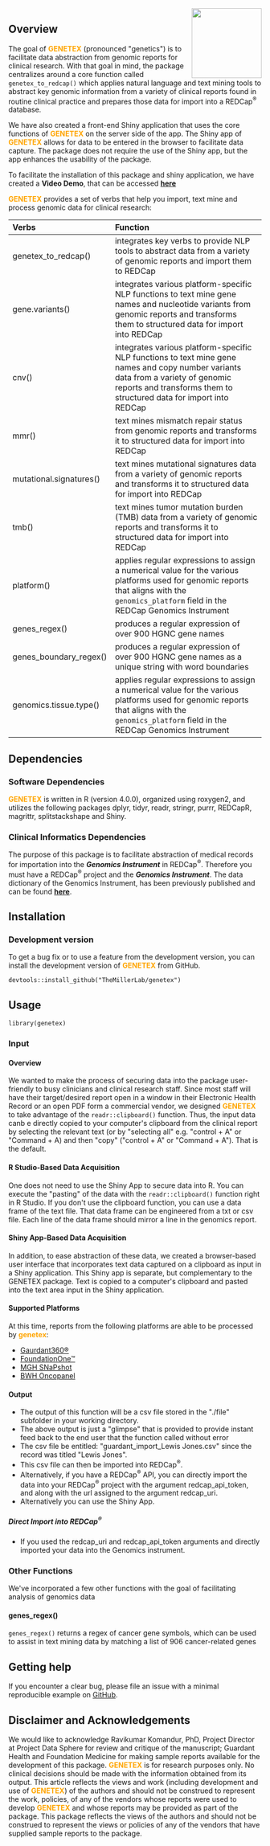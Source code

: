 <img src='man/figures/logo.png' align="right" height="139" />

<!-- badges: start -->
<!-- badges: end -->

## Overview  
The goal of <font color = 'orange' ><b>GENETEX</b></font> (pronounced "genetics") is to facilitate data abstraction from genomic reports for clinical research. With that goal in mind, the package centralizes around a core function called `genetex_to_redcap()` which applies natural language and text mining tools to abstract key genomic information from a variety of clinical reports found in routine clinical practice and prepares those data for import into a REDCap<sup>&#174;</sup> database.   

We have also created a front-end Shiny application that uses the core functions of <font color = 'orange' ><b>GENETEX</b></font> on the server side of the app. The Shiny app of <font color = 'orange' ><b>GENETEX</b></font> allows for data to be entered in the browser to facilitate data capture. The package does not require the use of the Shiny app, but the app enhances the usability of the package.

To facilitate the installation of this package and shiny application, we have created a **Video Demo**, that can be accessed **[here](https://www.dropbox.com/s/r062sp8m4cgq97v/GENETEX_video_demo.mov?dl=0)**


<font color = 'orange' ><b>GENETEX</b></font> provides a set of verbs that help you import, text mine and process genomic data for clinical research:  

  | Verbs | Function |
  | :---        |    :---   |
  |genetex_to_redcap()|integrates key verbs to provide NLP tools to abstract data from a variety of genomic reports and import them to REDCap|
  |gene.variants()|integrates various platform-specific NLP functions to text mine gene names and nucleotide variants from genomic reports and transforms them to structured data for import into REDCap|
  |cnv()| integrates various platform-specific NLP functions to text mine gene names and copy number variants data from a variety of genomic reports and transforms them to structured data for import into REDCap|
  |mmr()|text mines mismatch repair status from genomic reports and transforms it to structured data for import into REDCap|
  |mutational.signatures()|text mines mutational signatures data from a variety of genomic reports and transforms it to structured data for import into REDCap|
  |tmb()|text mines tumor mutation burden (TMB) data from a variety of genomic reports and transforms it to structured data for import into REDCap|
  |platform()|applies regular expressions to assign a numerical value for the various platforms used for genomic reports that aligns with the `genomics_platform` field in the REDCap Genomics Instrument|
  |genes_regex()|produces a regular expression of over 900 HGNC gene names|
  |genes_boundary_regex()|produces a regular expression of over 900 HGNC gene names as a unique string with word boundaries|
  |genomics.tissue.type()|applies regular expressions to assign a numerical value for the various platforms used for genomic reports that aligns with the  `genomics_platform` field in the REDCap Genomics Instrument|

## Dependencies
### Software Dependencies
<font color = 'orange' ><b>GENETEX</b></font> is written in R (version 4.0.0), organized using roxygen2, and utilizes the following packages dplyr, tidyr, readr, stringr, purrr, REDCapR, magrittr, splitstackshape and Shiny.

### Clinical Informatics Dependencies
The purpose of this package is to facilitate abstraction of medical records for importation into the ***Genomics Instrument*** in REDCap<sup>&#174;</sup>. Therefore you must have a REDCap<sup>&#174;</sup> project and the ***Genomics Instrument***. The data dictionary of the Genomics Instrument, has been previously published and can be found **[here](https://www.themillerlab.io/post/optimizing_rwd_collection-clinical_genomics/)**. 

## Installation

### Development version

To get a bug fix or to use a feature from the development version, you can install 
the development version of <font color = 'orange' ><b>GENETEX</b></font> from GitHub.

`devtools::install_github("TheMillerLab/genetex")`


## Usage
`library(genetex)`

### Input  
#### Overview  
We wanted to make the process of securing data into the package user-friendly to busy clinicians and clinical research staff. Since most staff will have their target/desired report open in a window in their Electronic Health Record or an open PDF form a commercial vendor, we designed <font color = 'orange' ><b>GENETEX</b></font> to take advantage of the `readr::clipboard()` function. Thus, the input data canb e directly copied to your computer's clipboard from the clinical report by selecting the relevant text (or by "selecting all" e.g. "control + A" or "Command + A) and then "copy" ("control + A" or "Command + A"). That is the default.  

#### R Studio-Based Data Acquisition
One does not need to use the Shiny App to secure data into R. You can execute the "pasting" of the data with the `readr::clipboard()` function right in R Studio. If you don't use the clipboard function, you can use a data frame of the text file. That data frame can be engineered from a txt or csv file. Each line of the data frame should mirror a line in the genomics report.  

#### Shiny App-Based Data Acquisition  
In addition, to ease abstraction of these data, we created a browser-based user interface that incorporates text data captured on a clipboard as input in a Shiny application. This Shiny app is separate, but complementary to the GENETEX package. Text is copied to a computer's clipboard and pasted into the text area input in the Shiny application. 

#### Supported Platforms  
At this time, reports from the following platforms are able to be processed by <font color = 'orange' ><b>genetex</b></font>:  

* [Gaurdant360&reg;](https://guardanthealth.com)  
* [FoundationOne&trade;](https://www.foundationmedicine.co.uk)  
* [MGH SNaPshot](https://www.massgeneral.org/pathology/services/center-for-integrated-diagnostics-default)  
* [BWH Oncopanel](https://www.brighamandwomens.org/pathology/center-for-advanced-molecular-diagnostics/molecular-diagnostics-laboratory)  


#### Output  
- The output of this function will be a csv file stored in the "./file" subfolder in your working directory.  
- The above output is just a "glimpse" that is provided to provide instant feed back to the end user that the function called without error
- The csv file be entitled: "guardant_import_Lewis Jones.csv" since the record was titled "Lewis Jones".  
- This csv file can then be imported into REDCap<sup>&#174;</sup>.  
- Alternatively, if you have a REDCap<sup>&#174;</sup> API, you can directly import the data into your REDCap<sup>&#174;</sup> project with the argument redcap_api_token, and along with the url assigned to the argument redcap_uri. 
- Alternatively you can use the Shiny App.

##### Direct Import into REDCap<sup>&#174;</sup>
- If you used the redcap_uri and redcap_api_token arguments and directly imported your data into the Genomics instrument. 


### Other Functions
We've incorporated a few other functions with the goal of facilitating analysis of genomics data  

#### genes_regex()
`genes_regex()` returns a regex of cancer gene symbols, which can be used to assist in text mining data by matching a list of 906 cancer-related genes


## Getting help

If you encounter a clear bug, please file an issue with a minimal reproducible example on [GitHub](https://github.com/TheMillerLab/genetex/issues).

## Disclaimer and Acknowledgements
We would like to acknowledge Ravikumar Komandur, PhD, Project Director at Project Data Sphere for review and critique of the manuscript; Guardant Health and Foundation Medicine for making sample reports available for the development of this package. <font color = 'orange' ><b>GENETEX</b></font> is for research purposes only. No clinical decisions should be made with the information obtained from its output. This article reflects the views and work (including development and use of <font color = 'orange' ><b>GENETEX</b></font>) of the authors and should not be construed to represent the work, policies, of any of the vendors whose reports were used to develop <font color = 'orange' ><b>GENETEX</b></font> and whose reports may be provided as part of the package. This package reflects the views of the authors and should not be construed to represent the views or policies of any of the vendors that have supplied sample reports to the package.

